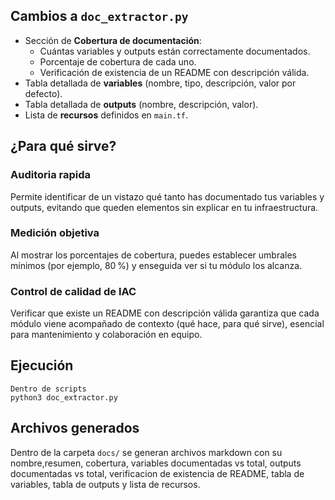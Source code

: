 
## Cambios a `doc_extractor.py`
- Sección de **Cobertura de documentación**:
  - Cuántas variables y outputs están correctamente documentados.
  - Porcentaje de cobertura de cada uno.
  - Verificación de existencia de un README con descripción válida.
- Tabla detallada de **variables** (nombre, tipo, descripción, valor por defecto).
- Tabla detallada de **outputs** (nombre, descripción, valor).
- Lista de **recursos** definidos en `main.tf`.
 
## ¿Para qué sirve?
### **Auditoria rapida**
Permite identificar de un vistazo qué tanto has documentado tus variables y outputs, evitando que queden elementos sin explicar en tu infraestructura.

### **Medición objetiva**
Al mostrar los porcentajes de cobertura, puedes establecer umbrales mínimos (por ejemplo, 80 %) y enseguida ver si tu módulo los alcanza.

### **Control de calidad de IAC**
Verificar que existe un README con descripción válida garantiza que cada módulo viene acompañado de contexto (qué hace, para qué sirve), esencial para mantenimiento y colaboración en equipo.

## Ejecución

```
Dentro de scripts
python3 doc_extractor.py
```
## Archivos generados

Dentro de la carpeta `docs/` se generan archivos markdown con su nombre,resumen, cobertura, variables documentadas vs total, outputs documentadas vs total, verificacion de existencia de README, tabla de variables, tabla de outputs y lista de recursos.